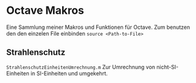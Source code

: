 Octave Makros
=============

Eine Sammlung meiner Makros und Funktionen für Octave.
Zum benutzen den den einzelen File einbinden `source <Path-to-File>`

Strahlenschutz
--------------
`StrahlenschutzEinheitenUmrechnung.m`	Zur Umrechnung von nicht-SI-Einheiten in SI-Einheiten und umgekehrt.



